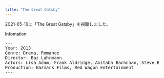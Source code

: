 ```yaml
---
title: "The Great Gatsby"
---
```

2021-05-16に「The Great Gatsby」を視聴しました。

Infomation
<pre>
---
Year: 2013
Genre: Drama, Romance
Director: Baz Luhrmann
Actors: Lisa Adam, Frank Aldridge, Amitabh Bachchan, Steve Bisley
Production: Bazmark Films, Red Wagon Entertainment
---
</pre>